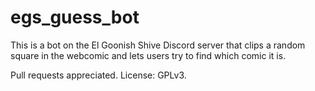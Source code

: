 # egs_guess_bot

This is a bot on the El Goonish Shive Discord server that clips a random square in the webcomic and lets users try to find which comic it is. 

Pull requests appreciated. License: GPLv3. 
